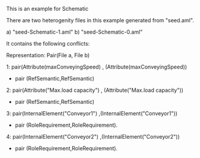 This is an example for Schematic 

There are two heterogenity files in this example generated from "seed.aml".

a) "seed-Schematic-1.aml"
b) "seed-Schematic-0.aml"

It contains the following conflicts:

Representation: Pair(File a, File b)


1: pair(Attribute(maxConveyingSpeed) , (Attribute(maxConveyingSpeed))

 - pair (RefSemantic,RefSemantic)

2: pair(Attribute("Max.load capacity") , (Attribute("Max.load capacity"))

 - pair (RefSemantic,RefSemantic)


3: pair(InternalElement("Conveyor1") ,(InternalElement("Conveyor1"))
 
 - pair (RoleRequirement,RoleRequirement).


4: pair(InternalElement("Conveyor2") ,(InternalElement("Conveyor2"))
 
 - pair (RoleRequirement,RoleRequirement).

  